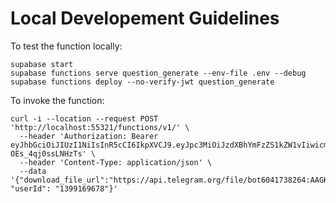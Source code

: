 # Local Developement Guidelines

To test the function locally:

```
supabase start
supabase functions serve question_generate --env-file .env --debug
supabase functions deploy --no-verify-jwt question_generate
```

To invoke the function:

```
curl -i --location --request POST 'http://localhost:55321/functions/v1/' \
  --header 'Authorization: Bearer eyJhbGciOiJIUzI1NiIsInR5cCI6IkpXVCJ9.eyJpc3MiOiJzdXBhYmFzZS1kZW1vIiwicm9sZSI6ImFub24ifQ.625_WdcF3KHqz5amU0x2X5WWHP-OEs_4qj0ssLNHzTs' \
  --header 'Content-Type: application/json' \
  --data '{"download_file_url":"https://api.telegram.org/file/bot6041738264:AAGK5S5UWkxULCaqSLc8uFaFyIr8IhMQimI/documents/file_12.pdf", "userId": "1399169678"}'
```
